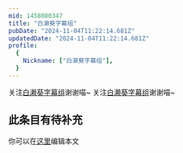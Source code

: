 ```yaml
---
mid: 1458080347
title: "白濑葵字幕组"
pubDate: "2024-11-04T11:22:14.681Z"
updatedDate: "2024-11-04T11:22:14.681Z"
profile:
  {
    Nickname: ["白濑葵字幕组"],
  }
---
```


关注[白濑葵字幕组](https://space.bilibili.com/1458080347)谢谢喵~ 关注[白濑葵字幕组](https://space.bilibili.com/1458080347)谢谢喵~

## 此条目有待补充
你可以在[这里](https://github.com/Yuhanawa/VTuber.ICU/edit/master/src/content/v/白濑葵字幕组/index.md)编辑本文
